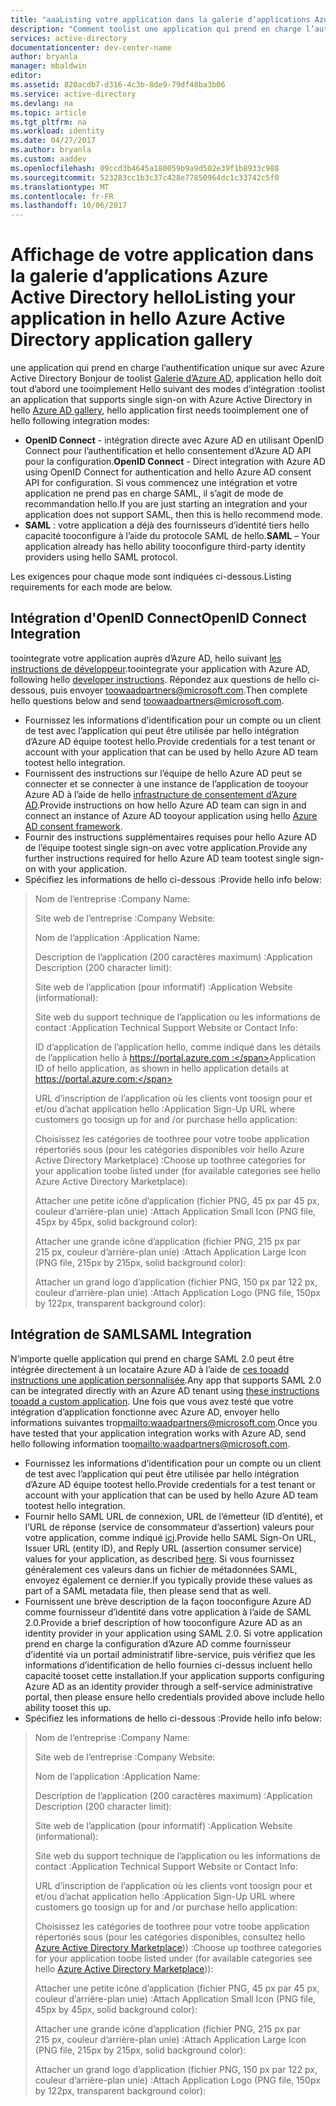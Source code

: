 ```yaml
---
title: "aaaListing votre application dans la galerie d’applications Azure Active Directory hello"
description: "Comment toolist une application qui prend en charge l’authentification unique dans hello Galerie d’Azure Active Directory | Microsoft Azure"
services: active-directory
documentationcenter: dev-center-name
author: bryanla
manager: mbaldwin
editor: 
ms.assetid: 820acdb7-d316-4c3b-8de9-79df48ba3b06
ms.service: active-directory
ms.devlang: na
ms.topic: article
ms.tgt_pltfrm: na
ms.workload: identity
ms.date: 04/27/2017
ms.author: bryanla
ms.custom: aaddev
ms.openlocfilehash: 09ccd3b4645a180059b9a9d502e39f1b8933c988
ms.sourcegitcommit: 523283cc1b3c37c428e77850964dc1c33742c5f0
ms.translationtype: MT
ms.contentlocale: fr-FR
ms.lasthandoff: 10/06/2017
---
```

# <a name="listing-your-application-in-hello-azure-active-directory-application-gallery"></a><span data-ttu-id="5e456-103">Affichage de votre application dans la galerie d’applications Azure Active Directory hello</span><span class="sxs-lookup"><span data-stu-id="5e456-103">Listing your application in hello Azure Active Directory application gallery</span></span>
<span data-ttu-id="5e456-104">une application qui prend en charge l’authentification unique sur avec Azure Active Directory Bonjour de toolist [Galerie d’Azure AD](https://azure.microsoft.com/marketplace/active-directory/all/), application hello doit tout d’abord une tooimplement Hello suivant des modes d’intégration :</span><span class="sxs-lookup"><span data-stu-id="5e456-104">toolist an application that supports single sign-on with Azure Active Directory in hello [Azure AD gallery](https://azure.microsoft.com/marketplace/active-directory/all/), hello application first needs tooimplement one of hello following integration modes:</span></span>

* <span data-ttu-id="5e456-105">**OpenID Connect** - intégration directe avec Azure AD en utilisant OpenID Connect pour l’authentification et hello consentement d’Azure AD API pour la configuration.</span><span class="sxs-lookup"><span data-stu-id="5e456-105">**OpenID Connect** - Direct integration with Azure AD using OpenID Connect for authentication and hello Azure AD consent API for configuration.</span></span> <span data-ttu-id="5e456-106">Si vous commencez une intégration et votre application ne prend pas en charge SAML, il s’agit de mode de recommandation hello.</span><span class="sxs-lookup"><span data-stu-id="5e456-106">If you are just starting an integration and your application does not support SAML, then this is hello recommend mode.</span></span>
* <span data-ttu-id="5e456-107">**SAML** : votre application a déjà des fournisseurs d’identité tiers hello capacité tooconfigure à l’aide du protocole SAML de hello.</span><span class="sxs-lookup"><span data-stu-id="5e456-107">**SAML** – Your application already has hello ability tooconfigure third-party identity providers using hello SAML protocol.</span></span>

<span data-ttu-id="5e456-108">Les exigences pour chaque mode sont indiquées ci-dessous.</span><span class="sxs-lookup"><span data-stu-id="5e456-108">Listing requirements for each mode are below.</span></span>

## <a name="openid-connect-integration"></a><span data-ttu-id="5e456-109">Intégration d'OpenID Connect</span><span class="sxs-lookup"><span data-stu-id="5e456-109">OpenID Connect Integration</span></span>
<span data-ttu-id="5e456-110">toointegrate votre application auprès d’Azure AD, hello suivant [les instructions de développeur](active-directory-authentication-scenarios.md).</span><span class="sxs-lookup"><span data-stu-id="5e456-110">toointegrate your application with Azure AD, following hello [developer instructions](active-directory-authentication-scenarios.md).</span></span> <span data-ttu-id="5e456-111">Répondez aux questions de hello ci-dessous, puis envoyer toowaadpartners@microsoft.com.</span><span class="sxs-lookup"><span data-stu-id="5e456-111">Then complete hello questions below and send toowaadpartners@microsoft.com.</span></span>

* <span data-ttu-id="5e456-112">Fournissez les informations d’identification pour un compte ou un client de test avec l’application qui peut être utilisée par hello intégration d’Azure AD équipe tootest hello.</span><span class="sxs-lookup"><span data-stu-id="5e456-112">Provide credentials for a test tenant or account with your application that can be used by hello Azure AD team tootest hello integration.</span></span>  
* <span data-ttu-id="5e456-113">Fournissent des instructions sur l’équipe de hello Azure AD peut se connecter et se connecter à une instance de l’application de tooyour Azure AD à l’aide de hello [infrastructure de consentement d’Azure AD](active-directory-integrating-applications.md#overview-of-the-consent-framework).</span><span class="sxs-lookup"><span data-stu-id="5e456-113">Provide instructions on how hello Azure AD team can sign in and connect an instance of Azure AD tooyour application using hello [Azure AD consent framework](active-directory-integrating-applications.md#overview-of-the-consent-framework).</span></span> 
* <span data-ttu-id="5e456-114">Fournir des instructions supplémentaires requises pour hello Azure AD de l’équipe tootest single sign-on avec votre application.</span><span class="sxs-lookup"><span data-stu-id="5e456-114">Provide any further instructions required for hello Azure AD team tootest single sign-on with your application.</span></span> 
* <span data-ttu-id="5e456-115">Spécifiez les informations de hello ci-dessous :</span><span class="sxs-lookup"><span data-stu-id="5e456-115">Provide hello info below:</span></span>

> <span data-ttu-id="5e456-116">Nom de l’entreprise :</span><span class="sxs-lookup"><span data-stu-id="5e456-116">Company Name:</span></span>
> 
> <span data-ttu-id="5e456-117">Site web de l’entreprise :</span><span class="sxs-lookup"><span data-stu-id="5e456-117">Company Website:</span></span>
> 
> <span data-ttu-id="5e456-118">Nom de l’application :</span><span class="sxs-lookup"><span data-stu-id="5e456-118">Application Name:</span></span>
> 
> <span data-ttu-id="5e456-119">Description de l’application (200 caractères maximum) :</span><span class="sxs-lookup"><span data-stu-id="5e456-119">Application Description (200 character limit):</span></span>
> 
> <span data-ttu-id="5e456-120">Site web de l’application (pour informatif) :</span><span class="sxs-lookup"><span data-stu-id="5e456-120">Application Website (informational):</span></span>
> 
> <span data-ttu-id="5e456-121">Site web du support technique de l’application ou les informations de contact :</span><span class="sxs-lookup"><span data-stu-id="5e456-121">Application Technical Support Website or Contact Info:</span></span>
> 
> <span data-ttu-id="5e456-122">ID d’application de l’application hello, comme indiqué dans les détails de l’application hello à https://portal.azure.com :</span><span class="sxs-lookup"><span data-stu-id="5e456-122">Application  ID of hello application, as shown in hello application details at https://portal.azure.com:</span></span>
> 
> <span data-ttu-id="5e456-123">URL d’inscription de l’application où les clients vont toosign pour et et/ou d’achat application hello :</span><span class="sxs-lookup"><span data-stu-id="5e456-123">Application Sign-Up URL where customers go toosign up for and /or purchase hello application:</span></span>
> 
> <span data-ttu-id="5e456-124">Choisissez les catégories de toothree pour votre toobe application répertoriés sous (pour les catégories disponibles voir hello Azure Active Directory Marketplace) :</span><span class="sxs-lookup"><span data-stu-id="5e456-124">Choose up toothree categories for your application toobe listed under (for available categories see hello Azure Active Directory Marketplace):</span></span>
> 
> <span data-ttu-id="5e456-125">Attacher une petite icône d’application (fichier PNG, 45 px par 45 px, couleur d’arrière-plan unie) :</span><span class="sxs-lookup"><span data-stu-id="5e456-125">Attach Application Small Icon (PNG file, 45px by 45px, solid background color):</span></span>
> 
> <span data-ttu-id="5e456-126">Attacher une grande icône d’application (fichier PNG, 215 px par 215 px, couleur d’arrière-plan unie) :</span><span class="sxs-lookup"><span data-stu-id="5e456-126">Attach Application Large Icon (PNG file, 215px by 215px, solid background color):</span></span>
> 
> <span data-ttu-id="5e456-127">Attacher un grand logo d’application (fichier PNG, 150 px par 122 px, couleur d’arrière-plan unie) :</span><span class="sxs-lookup"><span data-stu-id="5e456-127">Attach Application Logo (PNG file, 150px by 122px, transparent background color):</span></span>
> 
> 

## <a name="saml-integration"></a><span data-ttu-id="5e456-128">Intégration de SAML</span><span class="sxs-lookup"><span data-stu-id="5e456-128">SAML Integration</span></span>
<span data-ttu-id="5e456-129">N’importe quelle application qui prend en charge SAML 2.0 peut être intégrée directement à un locataire Azure AD à l’aide de [ces tooadd instructions une application personnalisée](../active-directory-saas-custom-apps.md).</span><span class="sxs-lookup"><span data-stu-id="5e456-129">Any app that supports SAML 2.0 can be integrated directly with an Azure AD tenant using [these instructions tooadd a custom application](../active-directory-saas-custom-apps.md).</span></span> <span data-ttu-id="5e456-130">Une fois que vous avez testé que votre intégration d’application fonctionne avec Azure AD, envoyer hello informations suivantes trop<mailto:waadpartners@microsoft.com>.</span><span class="sxs-lookup"><span data-stu-id="5e456-130">Once you have tested that your application integration works with Azure AD, send hello following information too<mailto:waadpartners@microsoft.com>.</span></span>

* <span data-ttu-id="5e456-131">Fournissez les informations d’identification pour un compte ou un client de test avec l’application qui peut être utilisée par hello intégration d’Azure AD équipe tootest hello.</span><span class="sxs-lookup"><span data-stu-id="5e456-131">Provide credentials for a test tenant or account with your application that can be used by hello Azure AD team tootest hello integration.</span></span>  
* <span data-ttu-id="5e456-132">Fournir hello SAML URL de connexion, URL de l’émetteur (ID d’entité), et l’URL de réponse (service de consommateur d’assertion) valeurs pour votre application, comme indiqué [ici](../active-directory-saas-custom-apps.md).</span><span class="sxs-lookup"><span data-stu-id="5e456-132">Provide hello SAML Sign-On URL, Issuer URL (entity ID), and Reply URL (assertion consumer service) values for your application, as described [here](../active-directory-saas-custom-apps.md).</span></span> <span data-ttu-id="5e456-133">Si vous fournissez généralement ces valeurs dans un fichier de métadonnées SAML, envoyez également ce dernier.</span><span class="sxs-lookup"><span data-stu-id="5e456-133">If you typically provide these values as part of a SAML metadata file, then please send that as well.</span></span>
* <span data-ttu-id="5e456-134">Fournissent une brève description de la façon tooconfigure Azure AD comme fournisseur d’identité dans votre application à l’aide de SAML 2.0.</span><span class="sxs-lookup"><span data-stu-id="5e456-134">Provide a brief description of how tooconfigure Azure AD as an identity provider in your application using SAML 2.0.</span></span> <span data-ttu-id="5e456-135">Si votre application prend en charge la configuration d’Azure AD comme fournisseur d’identité via un portail administratif libre-service, puis vérifiez que les informations d’identification de hello fournies ci-dessus incluent hello capacité tooset cette installation.</span><span class="sxs-lookup"><span data-stu-id="5e456-135">If your application supports configuring Azure AD as an identity provider through a self-service administrative portal, then please ensure hello credentials provided above include hello ability tooset this up.</span></span>
* <span data-ttu-id="5e456-136">Spécifiez les informations de hello ci-dessous :</span><span class="sxs-lookup"><span data-stu-id="5e456-136">Provide hello info below:</span></span>

> <span data-ttu-id="5e456-137">Nom de l’entreprise :</span><span class="sxs-lookup"><span data-stu-id="5e456-137">Company Name:</span></span>
> 
> <span data-ttu-id="5e456-138">Site web de l’entreprise :</span><span class="sxs-lookup"><span data-stu-id="5e456-138">Company Website:</span></span>
> 
> <span data-ttu-id="5e456-139">Nom de l’application :</span><span class="sxs-lookup"><span data-stu-id="5e456-139">Application Name:</span></span>
> 
> <span data-ttu-id="5e456-140">Description de l’application (200 caractères maximum) :</span><span class="sxs-lookup"><span data-stu-id="5e456-140">Application Description (200 character limit):</span></span>
> 
> <span data-ttu-id="5e456-141">Site web de l’application (pour informatif) :</span><span class="sxs-lookup"><span data-stu-id="5e456-141">Application Website (informational):</span></span>
> 
> <span data-ttu-id="5e456-142">Site web du support technique de l’application ou les informations de contact :</span><span class="sxs-lookup"><span data-stu-id="5e456-142">Application Technical Support Website or Contact Info:</span></span>
> 
> <span data-ttu-id="5e456-143">URL d’inscription de l’application où les clients vont toosign pour et et/ou d’achat application hello :</span><span class="sxs-lookup"><span data-stu-id="5e456-143">Application Sign-Up URL where customers go toosign up for and /or purchase hello application:</span></span>
> 
> <span data-ttu-id="5e456-144">Choisissez les catégories de toothree pour votre toobe application répertoriés sous (pour les catégories disponibles, consultez hello [Azure Active Directory Marketplace](https://azure.microsoft.com/marketplace/active-directory/))) :</span><span class="sxs-lookup"><span data-stu-id="5e456-144">Choose up toothree categories for your application toobe listed under (for available categories see hello [Azure Active Directory Marketplace](https://azure.microsoft.com/marketplace/active-directory/))):</span></span>
> 
> <span data-ttu-id="5e456-145">Attacher une petite icône d’application (fichier PNG, 45 px par 45 px, couleur d’arrière-plan unie) :</span><span class="sxs-lookup"><span data-stu-id="5e456-145">Attach Application Small Icon (PNG file, 45px by 45px, solid background color):</span></span>
> 
> <span data-ttu-id="5e456-146">Attacher une grande icône d’application (fichier PNG, 215 px par 215 px, couleur d’arrière-plan unie) :</span><span class="sxs-lookup"><span data-stu-id="5e456-146">Attach Application Large Icon (PNG file, 215px by 215px, solid background color):</span></span>
> 
> <span data-ttu-id="5e456-147">Attacher un grand logo d’application (fichier PNG, 150 px par 122 px, couleur d’arrière-plan unie) :</span><span class="sxs-lookup"><span data-stu-id="5e456-147">Attach Application Logo (PNG file, 150px by 122px, transparent background color):</span></span>
> 
> 

